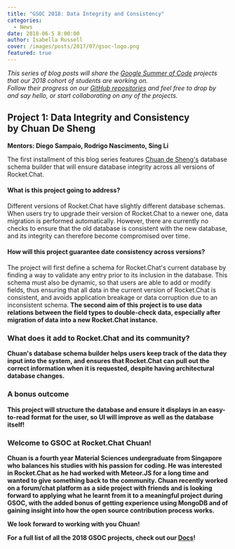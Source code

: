 ```yaml
---
title: "GSOC 2018: Data Integrity and Consistency"
categories:
  - News
date: 2018-06-5 8:00:00
author: Isabella Russell
cover: /images/posts/2017/07/gsoc-logo.png
featured: true
---
```


_This series of blog posts will share the [Google Summer of Code](https://rocket.chat/docs/contributing/google-summer-of-code) projects that our 2018 cohort of students are working on. <br/> Follow their progress on our [GitHub repositories](https://github.com/RocketChat) and feel free to drop by and say hello, or start collaborating on any of the projects._


## Project 1: Data Integrity and Consistency <br/> by Chuan De Sheng
**Mentors: Diego Sampaio, Rodrigo Nascimento, Sing Li**

The first installment of this blog series features [Chuan de Sheng's](https://github.com/dschuan) database schema builder that will ensure database integrity across all versions of Rocket.Chat.

#### What is this project going to address?
Different versions of Rocket.Chat have slightly different database schemas. When users try to upgrade their version of Rocket.Chat to a newer one, data migration is performed automatically. However, there are currently no checks to ensure that the old database is consistent with the new database, and its integrity can therefore become compromised over time.

#### How will this project guarantee date consistency across versions?
The project will first define a schema for Rocket.Chat's current database by finding a way to validate any entry prior to its inclusion in the database. This schema must also be dynamic, so that users are able to add or modify fields, thus ensuring that all data in the current version of Rocket.Chat is consistent, and avoids application breakage or data corruption due to an inconsistent schema. <b/> The second aim of this project is to use data relations between the field types to double-check data, especially after migration of data into a new Rocket.Chat instance.

### What does it add to Rocket.Chat and its community?

Chuan's database schema builder helps users keep track of the data they input into the system, and ensures that Rocket.Chat can pull out the correct information when it is requested, despite having architectural database changes.

### A bonus outcome

This project will structure the database and ensure it displays in an easy-to-read format for the user, so UI will improve as well as the database itself!

### Welcome to GSOC at Rocket.Chat Chuan!

Chuan is a fourth year Material Sciences undergraduate from Singapore who balances his studies with his passion for coding. He was interested in Rocket.Chat as he had worked with Meteor.JS for a long time and wanted to give something back to the community. Chuan recently worked on a forum/chat platform as a side project with friends and is looking forward to applying what he learnt from it to a meaningful project during GSOC, with the added bonus of getting experience using MongoDB and of gaining insight into how the open source contribution process works.

We look forward to working with you Chuan!

For a full list of all the 2018 GSOC projects, check out our [Docs](https://rocket.chat/docs/contributing/google-summer-of-code-2018/)!
